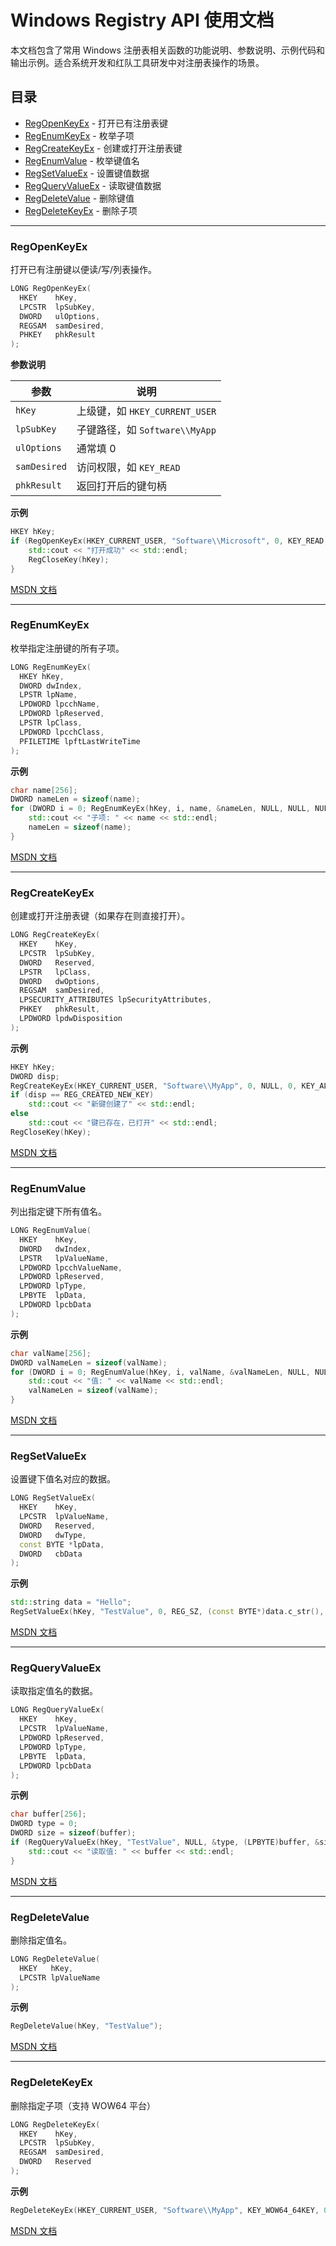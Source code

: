 # Windows Registry API 使用文档

本文档包含了常用 Windows 注册表相关函数的功能说明、参数说明、示例代码和输出示例。适合系统开发和红队工具研发中对注册表操作的场景。

## 目录

* [RegOpenKeyEx](#RegOpenKeyEx) - 打开已有注册表键
* [RegEnumKeyEx](#RegEnumKeyEx) - 枚举子项
* [RegCreateKeyEx](#RegCreateKeyEx) - 创建或打开注册表键
* [RegEnumValue](#RegEnumValue) - 枚举键值名
* [RegSetValueEx](#RegSetValueEx) - 设置键值数据
* [RegQueryValueEx](#RegQueryValueEx) - 读取键值数据
* [RegDeleteValue](#RegDeleteValue) - 删除键值
* [RegDeleteKeyEx](#RegDeleteKeyEx) - 删除子项

---

### RegOpenKeyEx

打开已有注册键以便读/写/列表操作。

```cpp
LONG RegOpenKeyEx(
  HKEY    hKey,
  LPCSTR  lpSubKey,
  DWORD   ulOptions,
  REGSAM  samDesired,
  PHKEY   phkResult
);
```

**参数说明**

| 参数           | 说明                        |
| ------------ | ------------------------- |
| `hKey`       | 上级键，如 `HKEY_CURRENT_USER` |
| `lpSubKey`   | 子键路径，如 `Software\\MyApp`  |
| `ulOptions`  | 通常填 0                     |
| `samDesired` | 访问权限，如 `KEY_READ`         |
| `phkResult`  | 返回打开后的键句柄                 |

**示例**

```cpp
HKEY hKey;
if (RegOpenKeyEx(HKEY_CURRENT_USER, "Software\\Microsoft", 0, KEY_READ, &hKey) == ERROR_SUCCESS) {
    std::cout << "打开成功" << std::endl;
    RegCloseKey(hKey);
}
```

[MSDN 文档](https://learn.microsoft.com/en-us/windows/win32/api/winreg/nf-winreg-regopenkeyexa)

---

### RegEnumKeyEx

枚举指定注册键的所有子项。

```cpp
LONG RegEnumKeyEx(
  HKEY hKey,
  DWORD dwIndex,
  LPSTR lpName,
  LPDWORD lpcchName,
  LPDWORD lpReserved,
  LPSTR lpClass,
  LPDWORD lpcchClass,
  PFILETIME lpftLastWriteTime
);
```

**示例**

```cpp
char name[256];
DWORD nameLen = sizeof(name);
for (DWORD i = 0; RegEnumKeyEx(hKey, i, name, &nameLen, NULL, NULL, NULL, NULL) == ERROR_SUCCESS; i++) {
    std::cout << "子项: " << name << std::endl;
    nameLen = sizeof(name);
}
```

[MSDN 文档](https://learn.microsoft.com/en-us/windows/win32/api/winreg/nf-winreg-regenumkeyexa)

---

### RegCreateKeyEx

创建或打开注册表键（如果存在则直接打开）。

```cpp
LONG RegCreateKeyEx(
  HKEY    hKey,
  LPCSTR  lpSubKey,
  DWORD   Reserved,
  LPSTR   lpClass,
  DWORD   dwOptions,
  REGSAM  samDesired,
  LPSECURITY_ATTRIBUTES lpSecurityAttributes,
  PHKEY   phkResult,
  LPDWORD lpdwDisposition
);
```

**示例**

```cpp
HKEY hKey;
DWORD disp;
RegCreateKeyEx(HKEY_CURRENT_USER, "Software\\MyApp", 0, NULL, 0, KEY_ALL_ACCESS, NULL, &hKey, &disp);
if (disp == REG_CREATED_NEW_KEY)
    std::cout << "新键创建了" << std::endl;
else
    std::cout << "键已存在，已打开" << std::endl;
RegCloseKey(hKey);
```

[MSDN 文档](https://learn.microsoft.com/en-us/windows/win32/api/winreg/nf-winreg-regcreatekeyexa)

---

### RegEnumValue

列出指定键下所有值名。

```cpp
LONG RegEnumValue(
  HKEY    hKey,
  DWORD   dwIndex,
  LPSTR   lpValueName,
  LPDWORD lpcchValueName,
  LPDWORD lpReserved,
  LPDWORD lpType,
  LPBYTE  lpData,
  LPDWORD lpcbData
);
```

**示例**

```cpp
char valName[256];
DWORD valNameLen = sizeof(valName);
for (DWORD i = 0; RegEnumValue(hKey, i, valName, &valNameLen, NULL, NULL, NULL, NULL) == ERROR_SUCCESS; i++) {
    std::cout << "值: " << valName << std::endl;
    valNameLen = sizeof(valName);
}
```

[MSDN 文档](https://learn.microsoft.com/en-us/windows/win32/api/winreg/nf-winreg-regenumvaluea)

---

### RegSetValueEx

设置键下值名对应的数据。

```cpp
LONG RegSetValueEx(
  HKEY    hKey,
  LPCSTR  lpValueName,
  DWORD   Reserved,
  DWORD   dwType,
  const BYTE *lpData,
  DWORD   cbData
);
```

**示例**

```cpp
std::string data = "Hello";
RegSetValueEx(hKey, "TestValue", 0, REG_SZ, (const BYTE*)data.c_str(), (DWORD)data.size() + 1);
```

[MSDN 文档](https://learn.microsoft.com/en-us/windows/win32/api/winreg/nf-winreg-regsetvalueexa)

---

### RegQueryValueEx

读取指定值名的数据。

```cpp
LONG RegQueryValueEx(
  HKEY    hKey,
  LPCSTR  lpValueName,
  LPDWORD lpReserved,
  LPDWORD lpType,
  LPBYTE  lpData,
  LPDWORD lpcbData
);
```

**示例**

```cpp
char buffer[256];
DWORD type = 0;
DWORD size = sizeof(buffer);
if (RegQueryValueEx(hKey, "TestValue", NULL, &type, (LPBYTE)buffer, &size) == ERROR_SUCCESS) {
    std::cout << "读取值: " << buffer << std::endl;
}
```

[MSDN 文档](https://learn.microsoft.com/en-us/windows/win32/api/winreg/nf-winreg-regqueryvalueexa)

---

### RegDeleteValue

删除指定值名。

```cpp
LONG RegDeleteValue(
  HKEY   hKey,
  LPCSTR lpValueName
);
```

**示例**

```cpp
RegDeleteValue(hKey, "TestValue");
```

[MSDN 文档](https://learn.microsoft.com/en-us/windows/win32/api/winreg/nf-winreg-regdeletevaluea)

---

### RegDeleteKeyEx

删除指定子项（支持 WOW64 平台）

```cpp
LONG RegDeleteKeyEx(
  HKEY    hKey,
  LPCSTR  lpSubKey,
  REGSAM  samDesired,
  DWORD   Reserved
);
```

**示例**

```cpp
RegDeleteKeyEx(HKEY_CURRENT_USER, "Software\\MyApp", KEY_WOW64_64KEY, 0);
```

[MSDN 文档](https://learn.microsoft.com/en-us/windows/win32/api/winreg/nf-winreg-regdeletekeyexa)
